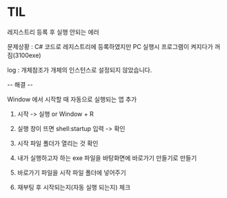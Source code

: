 # TIL

레지스트리 등록 후 실행 안되는 에러

문제상황 : C# 코드로 레지스트리에 등록하였지만 PC 실행시 프로그램이 켜지다가 꺼짐(3100exe)

log : 개체참조가 개체의 인스턴스로 설정되지 않았습니다.


-- 해결 --

Window 에서 시작할 때 자동으로 실행되는 앱 추가

1. 시작 -> 실행 or Window + R 

2. 실행 창이 뜨면  shell:startup 입력 -> 확인

3. 시작 파일 폴더가 열리는 것 확인

4. 내가 실행하고자 하는 exe 파일을 바탕화면에 바로가기 만들기로 만들기

5. 바로가기 파일을 시작 파일 폴더에 넣어주기

6. 재부팅 후 시작되는지(자동 실행 되는지) 체크